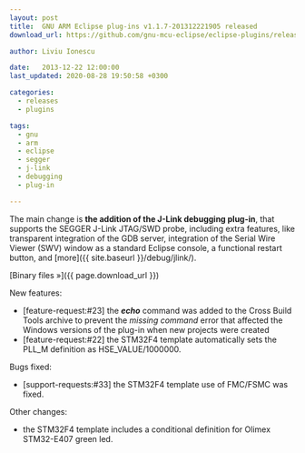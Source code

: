```yaml
---
layout: post
title:  GNU ARM Eclipse plug-ins v1.1.7-201312221905 released
download_url: https://github.com/gnu-mcu-eclipse/eclipse-plugins/releases/tag/v1.1.7-201312221905

author: Liviu Ionescu

date:   2013-12-22 12:00:00
last_updated: 2020-08-28 19:50:58 +0300

categories:
  - releases
  - plugins

tags:
  - gnu
  - arm
  - eclipse
  - segger
  - j-link
  - debugging
  - plug-in

---
```


The main change is **the addition of the J-Link debugging plug-in**, that supports the SEGGER J-Link JTAG/SWD probe, including extra features, like transparent integration of the GDB server, integration of the Serial Wire Viewer (SWV) window as a standard Eclipse console, a functional restart button, and [more]({{ site.baseurl }}/debug/jlink/).

[Binary files »]({{ page.download_url }})

New features:

- [feature-request:#23] the _**echo**_ command was added to the Cross Build Tools archive to prevent the _missing command_ error that affected the Windows versions of the plug-in when new projects were created
- [feature-request:#22] the STM32F4 template automatically sets the PLL_M definition as HSE_VALUE/1000000.

Bugs fixed:

- [support-requests:#33] the STM32F4 template use of FMC/FSMC was fixed.

Other changes:

- the STM32F4 template includes a conditional definition for Olimex STM32-E407 green led.
